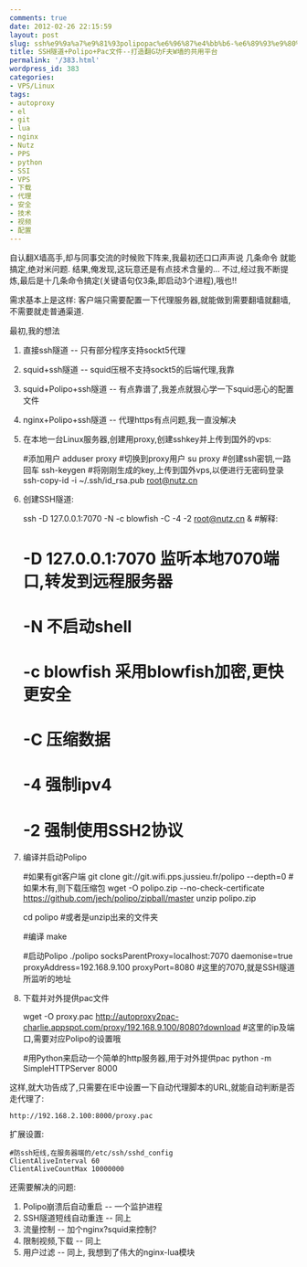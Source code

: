 ```yaml
---
comments: true
date: 2012-02-26 22:15:59
layout: post
slug: ssh%e9%9a%a7%e9%81%93polipopac%e6%96%87%e4%bb%b6-%e6%89%93%e9%80%a0%e7%bf%bbg%e5%8a%9ff%e5%a4%abw%e5%a2%99%e7%9a%84%e5%85%b1%e7%94%a8%e5%b9%b3%e5%8f%b0
title: SSH隧道+Polipo+Pac文件--打造翻G功F夫W墙的共用平台
permalink: '/383.html'
wordpress_id: 383
categories:
- VPS/Linux
tags:
- autoproxy
- el
- git
- lua
- nginx
- Nutz
- PPS
- python
- SSI
- VPS
- 下载
- 代理
- 安全
- 技术
- 视频
- 配置
---
```


自认翻X墙高手,却与同事交流的时候败下阵来,我最初还口口声声说 几条命令 就能搞定,绝对米问题.
结果,俺发现,这玩意还是有点技术含量的... 不过,经过我不断提炼,最后是十几条命令搞定(关键语句仅3条,即启动3个进程),哦也!!

需求基本上是这样:
客户端只需要配置一下代理服务器,就能做到需要翻墙就翻墙,不需要就走普通渠道.

最初,我的想法
1. 直接ssh隧道 -- 只有部分程序支持sockt5代理
2. squid+ssh隧道 -- squid压根不支持sockt5的后端代理,我靠
3. squid+Polipo+ssh隧道 -- 有点靠谱了,我差点就狠心学一下squid恶心的配置文件
4. nginx+Polipo+ssh隧道 -- 代理https有点问题,我一直没解决

1. 在本地一台Linux服务器,创建用proxy,创建sshkey并上传到国外的vps:

    
    
    #添加用户
    adduser proxy
    #切换到proxy用户
    su proxy
    #创建ssh密钥,一路回车
    ssh-keygen
    #将刚刚生成的key,上传到国外vps,以便进行无密码登录
    ssh-copy-id -i ~/.ssh/id_rsa.pub root@nutz.cn
    



2. 创建SSH隧道:

    
    
    ssh -D 127.0.0.1:7070 -N -c blowfish -C -4 -2 root@nutz.cn &
    #解释:
    # -D 127.0.0.1:7070 监听本地7070端口,转发到远程服务器
    # -N 不启动shell
    # -c blowfish 采用blowfish加密,更快更安全
    # -C 压缩数据
    # -4 强制ipv4
    # -2 强制使用SSH2协议
    



3. 编译并启动Polipo

    
    
    #如果有git客户端
    git clone git://git.wifi.pps.jussieu.fr/polipo --depth=0
    #如果木有,则下载压缩包
    wget -O polipo.zip --no-check-certificate https://github.com/jech/polipo/zipball/master
    unzip polipo.zip
    
    cd polipo #或者是unzip出来的文件夹
    
    #编译
    make
    
    #启动Polipo
    ./polipo socksParentProxy=localhost:7070 daemonise=true proxyAddress=192.168.9.100  proxyPort=8080
    #这里的7070,就是SSH隧道所监听的地址
    



4. 下载并对外提供pac文件

    
    
    wget -O proxy.pac http://autoproxy2pac-charlie.appspot.com/proxy/192.168.9.100/8080?download
    #这里的ip及端口,需要对应Polipo的设置哦
    
    #用Python来启动一个简单的http服务器,用于对外提供pac
    python -m SimpleHTTPServer 8000
    



这样,就大功告成了,只需要在IE中设置一下自动代理脚本的URL,就能自动判断是否走代理了:

    
    
    http://192.168.2.100:8000/proxy.pac
    



扩展设置:

    
    
    #防ssh短线,在服务器端的/etc/ssh/sshd_config
    ClientAliveInterval 60
    ClientAliveCountMax 10000000
    



还需要解决的问题:
1. Polipo崩溃后自动重启 -- 一个监护进程
2. SSH隧道短线自动重连  -- 同上
3. 流量控制            -- 加个nginx?squid来控制?
4. 限制视频,下载       -- 同上
5. 用户过滤            -- 同上, 我想到了伟大的nginx-lua模块

